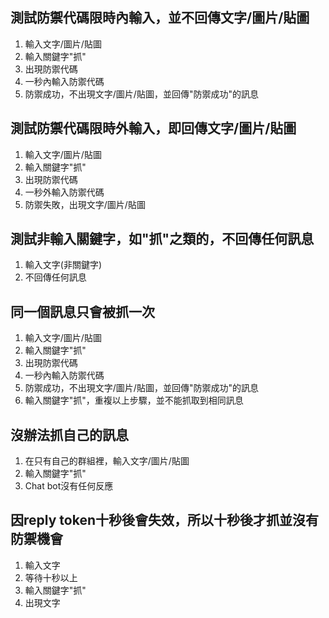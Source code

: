 ## 測試防禦代碼限時內輸入，並不回傳文字/圖片/貼圖

1. 輸入文字/圖片/貼圖
2. 輸入關鍵字"抓"
3. 出現防禦代碼
4. 一秒內輸入防禦代碼
5. 防禦成功，不出現文字/圖片/貼圖，並回傳"防禦成功"的訊息

## 測試防禦代碼限時外輸入，即回傳文字/圖片/貼圖

1. 輸入文字/圖片/貼圖
2. 輸入關鍵字"抓"
3. 出現防禦代碼
4. 一秒外輸入防禦代碼
5. 防禦失敗，出現文字/圖片/貼圖

## 測試非輸入關鍵字，如"抓"之類的，不回傳任何訊息

1. 輸入文字(非關鍵字)
2. 不回傳任何訊息

## 同一個訊息只會被抓一次

1. 輸入文字/圖片/貼圖
2. 輸入關鍵字"抓"
3. 出現防禦代碼
4. 一秒內輸入防禦代碼
5. 防禦成功，不出現文字/圖片/貼圖，並回傳"防禦成功"的訊息
6. 輸入關鍵字"抓"，重複以上步驟，並不能抓取到相同訊息

## 沒辦法抓自己的訊息

1. 在只有自己的群組裡，輸入文字/圖片/貼圖
2. 輸入關鍵字"抓"
3. Chat bot沒有任何反應

## 因reply token十秒後會失效，所以十秒後才抓並沒有防禦機會

1. 輸入文字
2. 等待十秒以上
3. 輸入關鍵字"抓"
4. 出現文字